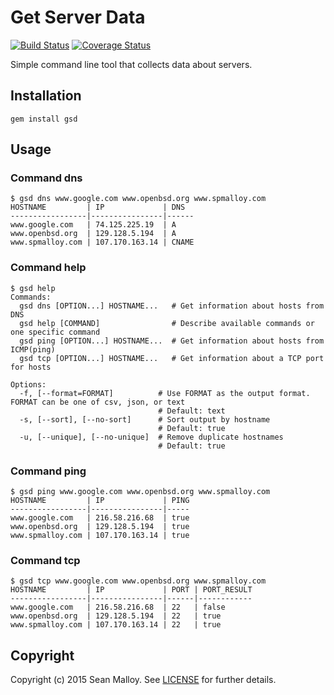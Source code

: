 Get Server Data
===============
[![Build Status](https://travis-ci.org/seanmalloy/get-server-data.svg?branch=master)](https://travis-ci.org/seanmalloy/get-server-data)
[![Coverage Status](https://coveralls.io/repos/seanmalloy/get-server-data/badge.svg)](https://coveralls.io/r/seanmalloy/get-server-data)

Simple command line tool that collects data about servers.

## Installation
```
gem install gsd
```

## Usage

### Command dns
```
$ gsd dns www.google.com www.openbsd.org www.spmalloy.com
HOSTNAME         | IP             | DNS
-----------------|----------------|------
www.google.com   | 74.125.225.19  | A
www.openbsd.org  | 129.128.5.194  | A
www.spmalloy.com | 107.170.163.14 | CNAME
```

###  Command help
```
$ gsd help
Commands:
  gsd dns [OPTION...] HOSTNAME...   # Get information about hosts from DNS
  gsd help [COMMAND]                # Describe available commands or one specific command
  gsd ping [OPTION...] HOSTNAME...  # Get information about hosts from ICMP(ping)
  gsd tcp [OPTION...] HOSTNAME...   # Get information about a TCP port for hosts

Options:
  -f, [--format=FORMAT]          # Use FORMAT as the output format. FORMAT can be one of csv, json, or text
                                 # Default: text
  -s, [--sort], [--no-sort]      # Sort output by hostname
                                 # Default: true
  -u, [--unique], [--no-unique]  # Remove duplicate hostnames
                                 # Default: true
```

### Command ping
```
$ gsd ping www.google.com www.openbsd.org www.spmalloy.com
HOSTNAME         | IP             | PING
-----------------|----------------|-----
www.google.com   | 216.58.216.68  | true
www.openbsd.org  | 129.128.5.194  | true
www.spmalloy.com | 107.170.163.14 | true
```

### Command tcp
```
$ gsd tcp www.google.com www.openbsd.org www.spmalloy.com
HOSTNAME         | IP             | PORT | PORT_RESULT
-----------------|----------------|------|------------
www.google.com   | 216.58.216.68  | 22   | false
www.openbsd.org  | 129.128.5.194  | 22   | true
www.spmalloy.com | 107.170.163.14 | 22   | true
```

## Copyright
Copyright (c) 2015 Sean Malloy. See [LICENSE](LICENSE) for further details.

